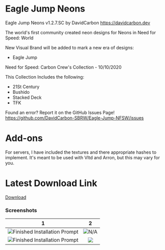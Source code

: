 # Eagle Jump Neons

Eagle Jump Neons v1.2.7.SC
by DavidCarbon
https://davidcarbon.dev

The world's first community created neon designs for Neons in Need for Speed: World

New Visual Brand will be added to mark a new era of designs:
- Eagle Jump

Need for Speed: Carbon Crew's Collection - 10/10/2020

This Collection Includes the following:
- 21St Century
- Bushido
- Stacked Deck 
- TFK

Found an error? Report it on the GitHub Issues Page!
https://github.com/DavidCarbon-SBRW/Eagle-Jump-NFSW/issues

# Add-ons

For servers, I have included the textures and there appropriate hashes to implement. It's meant to be used with Vltd and Arron, but this may vary for you.

# Latest Download Link

[Download](https://github.com/1DavidCarbon/Eagle-Jump-NFSW/archive/Collections.zip)

### Screenshots
1             |  2
:-------------------------:|:-------------------------:
![Finished Installation Prompt](https://rawcdn.githack.com/1DavidCarbon/Eagle-Jump-NFSW/Images/Need%20for%20Speed%20Carbon%20Crew%20Collection/nfsw168.jpg) | ![N/A](https://rawcdn.githack.com/1DavidCarbon/Eagle-Jump-NFSW/Images/Need%20for%20Speed%20Carbon%20Crew%20Collection/nfsw169.jpg)
![Finished Installation Prompt](https://rawcdn.githack.com/1DavidCarbon/Eagle-Jump-NFSW/Images/Need%20for%20Speed%20Carbon%20Crew%20Collection/nfsw170.jpg) | ![](https://rawcdn.githack.com/1DavidCarbon/Eagle-Jump-NFSW/Images/Need%20for%20Speed%20Carbon%20Crew%20Collection/nfsw167.jpg)


